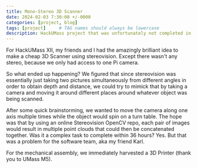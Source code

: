 ```yaml
---
title: Mono-Stereo 3D Scanner
date: 2024-02-03 7:30:00 +/-0000
categories: [project, blog]
tags: [project]     # TAG names should always be lowercase
description: HackUMass project that was unfortunately not completed in time. 
---
```


For HackUMass XII, my friends and I had the amazingly brilliant idea to make a cheap 3D Scanner using stereovision. Except there wasn't any stereo, because we only had access to one Pi camera. 

So what ended up happening? We figured that since stereovision was essentially just taking two pictures simultaneously from different angles in order to obtain depth and distance, we could try to mimick that by taking a camera and moving it around different places around whatever object was being scanned. 

After some quick brainstorming, we wanted to move the camera along one axis multiple times while the object would spin on a turn table. The hope was that by using an online Stereovision OpenCV repo, each pair of images would result in multiple point clouds that could then be concatenated together. Was it a complex task to complete within 36 hours? Yes. But that was a problem for the software team, aka my friend Karl. 

For the mechanical assembly, we immediately harvested a 3D Printer (thank you to UMass M5). 




 

